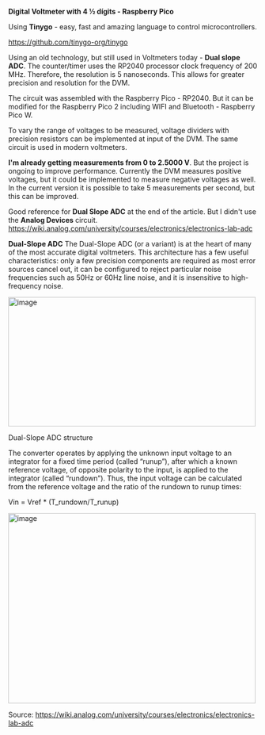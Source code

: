 **Digital Voltmeter with 4 ½ dígits - Raspberry Pico**

Using **Tinygo** - easy, fast and amazing language to control microcontrollers. 

https://github.com/tinygo-org/tinygo

Using an old technology, but still used in Voltmeters today - **Dual slope ADC**.
The counter/timer uses the RP2040 processor clock frequency of 200 MHz. 
Therefore, the resolution is 5 nanoseconds. This allows for greater precision and resolution for the DVM.

The circuit was assembled with the Raspberry Pico - RP2040. 
But it can be modified for the Raspberry Pico 2 including WIFI and Bluetooth - Raspberry Pico W.

To vary the range of voltages to be measured, voltage dividers with precision resistors can be implemented at input of the DVM. 
The same circuit is used in modern voltmeters.

**I'm already getting measurements from 0 to 2.5000 V**. But the project is ongoing to improve performance.
Currently the DVM measures positive voltages, but it could be implemented to measure negative voltages as well.
In the current version it is possible to take 5 measurements per second, but this can be improved.

Good reference for **Dual Slope ADC** at the end of the article. But I didn't use the **Analog Devices** circuit.
https://wiki.analog.com/university/courses/electronics/electronics-lab-adc

**Dual-Slope ADC**
The Dual-Slope ADC (or a variant) is at the heart of many of the most accurate digital voltmeters. This architecture has a few useful characteristics: only a few precision components are required as most error sources cancel out, it can be configured to reject particular noise frequencies such as 50Hz or 60Hz line noise, and it is insensitive to high-frequency noise.

<img width="500" height="261" alt="image" src="https://github.com/user-attachments/assets/5a9aa2d3-17cf-4f11-afbc-765fba1d9b4d" />

Dual-Slope ADC structure

The converter operates by applying the unknown input voltage to an integrator for a fixed time period (called “runup”), after which a known reference voltage, of opposite polarity to the input, is applied to the integrator (called “rundown”). Thus, the input voltage can be calculated from the reference voltage and the ratio of the rundown to runup times:

Vin = Vref * (T_rundown/T_runup)

<img width="500" height="384" alt="image" src="https://github.com/user-attachments/assets/a53ad6bb-165f-4c9d-8431-6e42d636e004" />

Source: https://wiki.analog.com/university/courses/electronics/electronics-lab-adc



